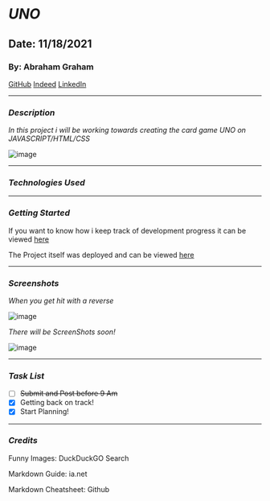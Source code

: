 # ***UNO***
## Date: 11/18/2021
### By: Abraham Graham
[GitHub](https://github.com/GrahamA4)
[Indeed](https://my.indeed.com/p/abrahamg-ev14rnw)
[LinkedIn]()
***
### ***Description***
*In this project i will be working towards creating the card game UNO on JAVASCRIPT/HTML/CSS*

![image](https://i.pinimg.com/originals/f4/3c/ad/f43cad5c66304cafae86e778e4bf4822.gif)
***
### ***Technologies Used***
<!-- * Item 1
* Item 2
  * Sub-item

1. Item 1
2. Item 2
  * Sub-item -->
***
### ***Getting Started***
<!-- Sign up and sign in as a new user and then walk through the Ranger creation page to begin your warband. -->

If you want to know how i keep track of development progress it can be viewed [here](https://trello.com/b/CO07nSH4/uno)

The Project itself was deployed and can be viewed [here](https://github.com/GrahamA4/UNO)

***
### ***Screenshots***
*When you get hit with a reverse*

 ![image](https://64.media.tumblr.com/26a6857694c89cb876048ddb0afbb687/6acccee7a7c24e93-41/s400x600/79390a247ba923ada7c4bb24f715917bf5463304.gifv)

 *There will be ScreenShots soon!*

 ![image](https://media2.giphy.com/media/1yMdqypagmin5I9Et7/giphy.gif)
 ***
 ### ***Task List***
 - [ ] ~~Submit and Post before 9 Am~~
- [x] Getting back on track!
- [x] Start Planning!
<!-- - [x] Completed Update
- [x] ~~Strikethrough~~ Items Also -->
***
###  ***Credits***
Funny Images: DuckDuckGO Search

Markdown Guide: ia.net

Markdown Cheatsheet: Github



